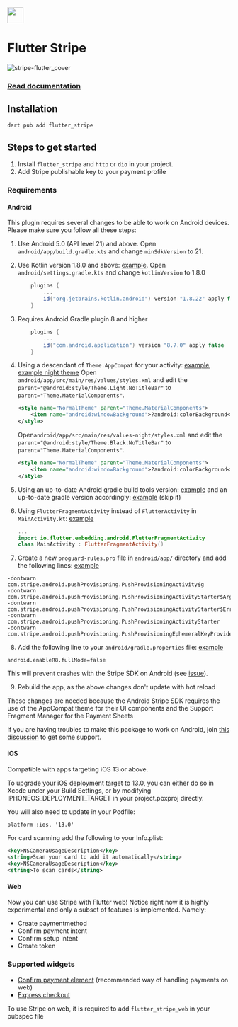 <img src="https://user-images.githubusercontent.com/19904063/116995247-20519e80-acda-11eb-8e1b-7d0efbd193ad.png" height="36" />

# Flutter Stripe

![stripe-flutter_cover](https://user-images.githubusercontent.com/19904063/121511757-48bf6d80-c9e9-11eb-9674-0fec35e26ef5.png)

### [Read documentation](https://pub.dev/packages/flutter_stripe)

## Installation

```sh
dart pub add flutter_stripe
```

## Steps to get started

1. Install `flutter_stripe` and `http` or `dio` in your project.
2. Add Stripe publishable key to your payment profile

### Requirements

#### Android

This plugin requires several changes to be able to work on Android devices. Please make sure you follow all these steps:

1. Use Android 5.0 (API level 21) and above. Open `android/app/build.gradle.kts` and change `minSdkVersion` to 21.
2. Use Kotlin version 1.8.0 and above: [example](https://github.com/flutter-stripe/flutter_stripe/blob/main/example/android/settings.gradle#L22). Open `android/settings.gradle.kts` and change `kotlinVersion` to 1.8.0

   ```gradle
       plugins {
           ...
           id("org.jetbrains.kotlin.android") version "1.8.22" apply false
       }
   ```

3. Requires Android Gradle plugin 8 and higher
   ```gradle
       plugins {
           ...
           id("com.android.application") version "8.7.0" apply false
       }
   ```
4. Using a descendant of `Theme.AppCompat` for your activity: [example](https://github.com/flutter-stripe/flutter_stripe/blob/main/example/android/app/src/main/res/values/styles.xml#L15), [example night theme](https://github.com/flutter-stripe/flutter_stripe/blob/main/example/android/app/src/main/res/values-night/styles.xml#L16)
   Open `android/app/src/main/res/values/styles.xml` and edit the `parent="@android:style/Theme.Light.NoTitleBar"` to `parent="Theme.MaterialComponents"`.

   ```xml
   <style name="NormalTheme" parent="Theme.MaterialComponents">
       <item name="android:windowBackground">?android:colorBackground</item>
   </style>
   ```

   Open`android/app/src/main/res/values-night/styles.xml` and edit the `parent="@android:style/Theme.Black.NoTitleBar"` to `parent="Theme.MaterialComponents"`.

   ```xml
   <style name="NormalTheme" parent="Theme.MaterialComponents">
       <item name="android:windowBackground">?android:colorBackground</item>
   </style>
   ```

5. Using an up-to-date Android gradle build tools version: [example](https://github.com/flutter-stripe/flutter_stripe/blob/main/example/android/build.gradle#L9) and an up-to-date gradle version accordingly: [example](https://github.com/flutter-stripe/flutter_stripe/blob/main/example/android/gradle/wrapper/gradle-wrapper.properties#L6) (skip it)
6. Using `FlutterFragmentActivity` instead of `FlutterActivity` in `MainActivity.kt`: [example](https://github.com/flutter-stripe/flutter_stripe/blob/79b201a2e9b827196d6a97bb41e1d0e526632a5a/example/android/app/src/main/kotlin/com/flutter/stripe/example/MainActivity.kt#L6)
   ```kotlin
   ...
   import io.flutter.embedding.android.FlutterFragmentActivity
   class MainActivity : FlutterFragmentActivity()
   ```
7. Create a new `proguard-rules.pro` file in `android/app/` directory and add the following lines: [example](https://github.com/flutter-stripe/flutter_stripe/blob/master/example/android/app/proguard-rules.pro)

```proguard
-dontwarn com.stripe.android.pushProvisioning.PushProvisioningActivity$g
-dontwarn com.stripe.android.pushProvisioning.PushProvisioningActivityStarter$Args
-dontwarn com.stripe.android.pushProvisioning.PushProvisioningActivityStarter$Error
-dontwarn com.stripe.android.pushProvisioning.PushProvisioningActivityStarter
-dontwarn com.stripe.android.pushProvisioning.PushProvisioningEphemeralKeyProvider
```

8. Add the following line to your `android/gradle.properties` file: [example](https://github.com/flutter-stripe/flutter_stripe/blob/master/example/android/gradle.properties)

```properties
android.enableR8.fullMode=false
```

This will prevent crashes with the Stripe SDK on Android (see [issue](https://github.com/flutter-stripe/flutter_stripe/issues/1909)).

9. Rebuild the app, as the above changes don't update with hot reload

These changes are needed because the Android Stripe SDK requires the use of the AppCompat theme for their UI components and the Support Fragment Manager for the Payment Sheets

If you are having troubles to make this package to work on Android, join [this discussion](https://github.com/flutter-stripe/flutter_stripe/discussions/538) to get some support.

#### iOS

Compatible with apps targeting iOS 13 or above.

To upgrade your iOS deployment target to 13.0, you can either do so in Xcode under your Build Settings, or by modifying IPHONEOS_DEPLOYMENT_TARGET in your project.pbxproj directly.

You will also need to update in your Podfile:

`platform :ios, '13.0'`

For card scanning add the following to your Info.plist:

```xml
<key>NSCameraUsageDescription</key>
<string>Scan your card to add it automatically</string>
<key>NSCameraUsageDescription</key>
<string>To scan cards</string>
```

#### Web

Now you can use Stripe with Flutter web! Notice right now it is highly experimental and only a subset of features is implemented. Namely:

- Create paymentmethod
- Confirm payment intent
- Confirm setup intent
- Create token

### Supported widgets

- [Confirm payment element](https://github.com/flutter-stripe/flutter_stripe/blob/main/example/lib/screens/payment_sheet/payment_element/platforms/payment_element_web.dart) (recommended way of handling payments on web)
- [Express checkout](https://github.com/flutter-stripe/flutter_stripe/blob/main/example/lib/screens/payment_sheet/express_checkout/platforms/express_checkout_element_web.dart)

To use Stripe on web, it is required to add `flutter_stripe_web` in your pubspec file
